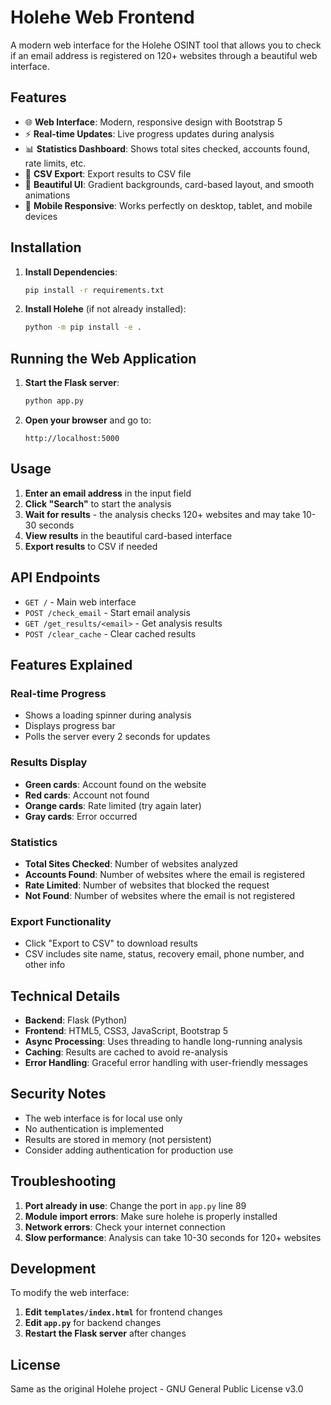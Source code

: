 # Holehe Web Frontend

A modern web interface for the Holehe OSINT tool that allows you to check if an email address is registered on 120+ websites through a beautiful web interface.

## Features

- 🌐 **Web Interface**: Modern, responsive design with Bootstrap 5
- ⚡ **Real-time Updates**: Live progress updates during analysis
- 📊 **Statistics Dashboard**: Shows total sites checked, accounts found, rate limits, etc.
- 📁 **CSV Export**: Export results to CSV file
- 🎨 **Beautiful UI**: Gradient backgrounds, card-based layout, and smooth animations
- 📱 **Mobile Responsive**: Works perfectly on desktop, tablet, and mobile devices

## Installation

1. **Install Dependencies**:
   ```bash
   pip install -r requirements.txt
   ```

2. **Install Holehe** (if not already installed):
   ```bash
   python -m pip install -e .
   ```

## Running the Web Application

1. **Start the Flask server**:
   ```bash
   python app.py
   ```

2. **Open your browser** and go to:
   ```
   http://localhost:5000
   ```

## Usage

1. **Enter an email address** in the input field
2. **Click "Search"** to start the analysis
3. **Wait for results** - the analysis checks 120+ websites and may take 10-30 seconds
4. **View results** in the beautiful card-based interface
5. **Export results** to CSV if needed

## API Endpoints

- `GET /` - Main web interface
- `POST /check_email` - Start email analysis
- `GET /get_results/<email>` - Get analysis results
- `POST /clear_cache` - Clear cached results

## Features Explained

### Real-time Progress
- Shows a loading spinner during analysis
- Displays progress bar
- Polls the server every 2 seconds for updates

### Results Display
- **Green cards**: Account found on the website
- **Red cards**: Account not found
- **Orange cards**: Rate limited (try again later)
- **Gray cards**: Error occurred

### Statistics
- **Total Sites Checked**: Number of websites analyzed
- **Accounts Found**: Number of websites where the email is registered
- **Rate Limited**: Number of websites that blocked the request
- **Not Found**: Number of websites where the email is not registered

### Export Functionality
- Click "Export to CSV" to download results
- CSV includes site name, status, recovery email, phone number, and other info

## Technical Details

- **Backend**: Flask (Python)
- **Frontend**: HTML5, CSS3, JavaScript, Bootstrap 5
- **Async Processing**: Uses threading to handle long-running analysis
- **Caching**: Results are cached to avoid re-analysis
- **Error Handling**: Graceful error handling with user-friendly messages

## Security Notes

- The web interface is for local use only
- No authentication is implemented
- Results are stored in memory (not persistent)
- Consider adding authentication for production use

## Troubleshooting

1. **Port already in use**: Change the port in `app.py` line 89
2. **Module import errors**: Make sure holehe is properly installed
3. **Network errors**: Check your internet connection
4. **Slow performance**: Analysis can take 10-30 seconds for 120+ websites

## Development

To modify the web interface:

1. **Edit `templates/index.html`** for frontend changes
2. **Edit `app.py`** for backend changes
3. **Restart the Flask server** after changes

## License

Same as the original Holehe project - GNU General Public License v3.0 